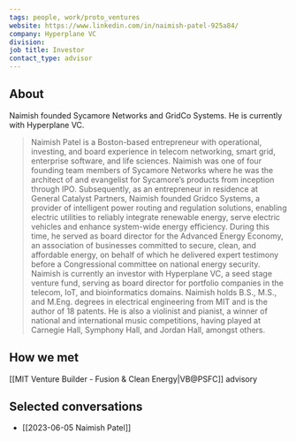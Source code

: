 ```yaml
---
tags: people, work/proto_ventures
website: https://www.linkedin.com/in/naimish-patel-925a84/
company: Hyperplane VC
division: 
job title: Investor
contact_type: advisor
---
```

## About
Naimish founded Sycamore Networks and GridCo Systems. He is currently with Hyperplane VC.
>Naimish Patel is a Boston-based entrepreneur with operational, investing, and board experience in telecom networking, smart grid, enterprise software, and life sciences. Naimish was one of four founding team members of Sycamore Networks where he was the architect of and evangelist for Sycamore’s products from inception through IPO. Subsequently, as an entrepreneur in residence at General Catalyst Partners, Naimish founded Gridco Systems, a provider of intelligent power routing and regulation solutions, enabling electric utilities to reliably integrate renewable energy, serve electric vehicles and enhance system-wide energy efficiency. During this time, he served as board director for the Advanced Energy Economy, an association of businesses committed to secure, clean, and affordable energy, on behalf of which he delivered expert testimony before a Congressional committee on national energy security. Naimish is currently an investor with Hyperplane VC, a seed stage venture fund, serving as board director for portfolio companies in the telecom, IoT, and bioinformatics domains. Naimish holds B.S., M.S., and M.Eng. degrees in electrical engineering from MIT and is the author of 18 patents. He is also a violinist and pianist, a winner of national and international music competitions, having played at Carnegie Hall, Symphony Hall, and Jordan Hall, amongst others.
## How we met
[[MIT Venture Builder - Fusion & Clean Energy|VB@PSFC]] advisory
## Selected conversations
- [[2023-06-05 Naimish Patel]]